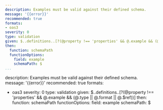 ```yaml
---
description: Examples must be valid against their defined schema.
message: '{{error}}'
recommended: true
formats:
- oas3
severity: 0
type: validation
given: $..definitions..[?(@property !== 'properties' && @.example && (@.type || @.format || @.$ref))]
then:
  function: schemaPath
  functionOptions:
    field: example
    schemaPath: $
...
```

description: Examples must be valid against their defined schema.
message: '{{error}}'
recommended: true
formats:
- oas3
severity: 0
type: validation
given: $..definitions..[?(@property !== 'properties' && @.example && (@.type || @.format || @.$ref))]
then:
  function: schemaPath
  functionOptions:
    field: example
    schemaPath: $